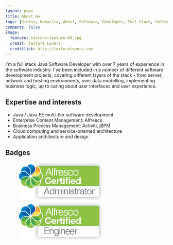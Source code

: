 ```yaml
---
layout: page
title: About me
tags: [Siniša, Komarica, About, Software, Developer, Full Stack, Software Architecture, Software Design, Software Development, Java, Java EE, Web, Open Source, Alfresco, Activiti, Spring, Cloud, Amazon, Enterprise Content Management, ECM, Document Management, DM, Business Process Managemen, BPM, Workflow, Alfresco Certified Administrator, Alfresco Certified Engineer]
comments: false
image:
  feature: texture-feature-04.jpg
  credit: Texture Lovers
  creditlink: http://texturelovers.com
---
```


I'm a full stack Java Software Developer with over 7 years of experience in the software industry. I've been included in a number of different software development projects, covering different layers of the stack - from server, network and 
hosting environments, over data modelling, implementing business logic, up to caring about user interfaces and user experience.

## Expertise and interests
* Java / Java EE multi-tier software development
* Enterprise Content Management: Alfresco
* Business Process Management: Activiti, jBPM
* Cloud computing and service-oriented architecture
* Application architecture and design

## Badges
<figure class="half">
    <a href="/images/Alfresco_Certified_Administrator_CMYK.jpg"><img src="/images/Alfresco_Certified_Administrator_CMYK.png"></a>
    <a href="/images/Alfresco_Certified_Engineer_CMYK.jpg"><img src="/images/Alfresco_Certified_Engineer_CMYK.png"></a>
</figure>
